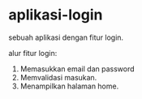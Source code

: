 # aplikasi-login
sebuah aplikasi dengan fitur login.

alur fitur login:
1. Memasukkan email dan password
2. Memvalidasi masukan.
3. Menampilkan halaman home.
